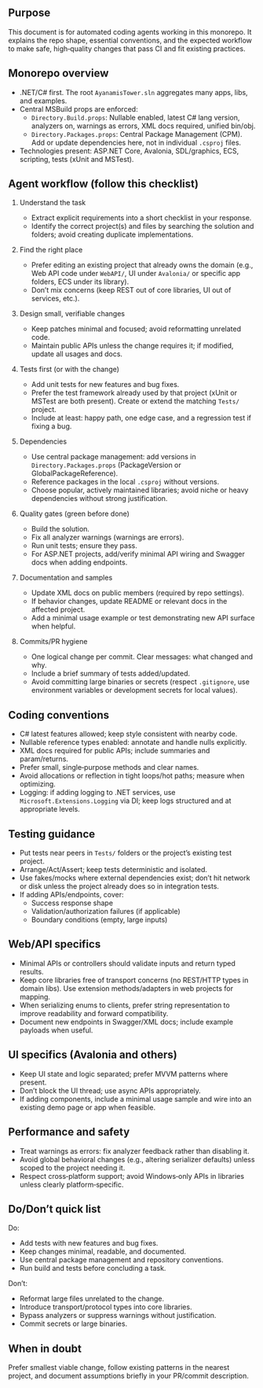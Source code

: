 ## Purpose

This document is for automated coding agents working in this monorepo. It explains the repo shape, essential conventions, and the expected workflow to make safe, high‑quality changes that pass CI and fit existing practices.

## Monorepo overview

-   .NET/C# first. The root `AyanamisTower.sln` aggregates many apps, libs, and examples.
-   Central MSBuild props are enforced:
    -   `Directory.Build.props`: Nullable enabled, latest C# lang version, analyzers on, warnings as errors, XML docs required, unified bin/obj.
    -   `Directory.Packages.props`: Central Package Management (CPM). Add or update dependencies here, not in individual `.csproj` files.
-   Technologies present: ASP.NET Core, Avalonia, SDL/graphics, ECS, scripting, tests (xUnit and MSTest).

## Agent workflow (follow this checklist)

1. Understand the task

    - Extract explicit requirements into a short checklist in your response.
    - Identify the correct project(s) and files by searching the solution and folders; avoid creating duplicate implementations.

2. Find the right place

    - Prefer editing an existing project that already owns the domain (e.g., Web API code under `WebAPI/`, UI under `Avalonia/` or specific app folders, ECS under its library).
    - Don’t mix concerns (keep REST out of core libraries, UI out of services, etc.).

3. Design small, verifiable changes

    - Keep patches minimal and focused; avoid reformatting unrelated code.
    - Maintain public APIs unless the change requires it; if modified, update all usages and docs.

4. Tests first (or with the change)

    - Add unit tests for new features and bug fixes.
    - Prefer the test framework already used by that project (xUnit or MSTest are both present). Create or extend the matching `Tests/` project.
    - Include at least: happy path, one edge case, and a regression test if fixing a bug.

5. Dependencies

    - Use central package management: add versions in `Directory.Packages.props` (PackageVersion or GlobalPackageReference).
    - Reference packages in the local `.csproj` without versions.
    - Choose popular, actively maintained libraries; avoid niche or heavy dependencies without strong justification.

6. Quality gates (green before done)

    - Build the solution.
    - Fix all analyzer warnings (warnings are errors).
    - Run unit tests; ensure they pass.
    - For ASP.NET projects, add/verify minimal API wiring and Swagger docs when adding endpoints.

7. Documentation and samples

    - Update XML docs on public members (required by repo settings).
    - If behavior changes, update README or relevant docs in the affected project.
    - Add a minimal usage example or test demonstrating new API surface when helpful.

8. Commits/PR hygiene
    - One logical change per commit. Clear messages: what changed and why.
    - Include a brief summary of tests added/updated.
    - Avoid committing large binaries or secrets (respect `.gitignore`, use environment variables or development secrets for local values).

## Coding conventions

-   C# latest features allowed; keep style consistent with nearby code.
-   Nullable reference types enabled: annotate and handle nulls explicitly.
-   XML docs required for public APIs; include summaries and param/returns.
-   Prefer small, single‑purpose methods and clear names.
-   Avoid allocations or reflection in tight loops/hot paths; measure when optimizing.
-   Logging: if adding logging to .NET services, use `Microsoft.Extensions.Logging` via DI; keep logs structured and at appropriate levels.

## Testing guidance

-   Put tests near peers in `Tests/` folders or the project’s existing test project.
-   Arrange/Act/Assert; keep tests deterministic and isolated.
-   Use fakes/mocks where external dependencies exist; don’t hit network or disk unless the project already does so in integration tests.
-   If adding APIs/endpoints, cover:
    -   Success response shape
    -   Validation/authorization failures (if applicable)
    -   Boundary conditions (empty, large inputs)

## Web/API specifics

-   Minimal APIs or controllers should validate inputs and return typed results.
-   Keep core libraries free of transport concerns (no REST/HTTP types in domain libs). Use extension methods/adapters in web projects for mapping.
-   When serializing enums to clients, prefer string representation to improve readability and forward compatibility.
-   Document new endpoints in Swagger/XML docs; include example payloads when useful.

## UI specifics (Avalonia and others)

-   Keep UI state and logic separated; prefer MVVM patterns where present.
-   Don’t block the UI thread; use async APIs appropriately.
-   If adding components, include a minimal usage sample and wire into an existing demo page or app when feasible.

## Performance and safety

-   Treat warnings as errors: fix analyzer feedback rather than disabling it.
-   Avoid global behavioral changes (e.g., altering serializer defaults) unless scoped to the project needing it.
-   Respect cross‑platform support; avoid Windows‑only APIs in libraries unless clearly platform‑specific.

## Do/Don’t quick list

Do:

-   Add tests with new features and bug fixes.
-   Keep changes minimal, readable, and documented.
-   Use central package management and repository conventions.
-   Run build and tests before concluding a task.

Don’t:

-   Reformat large files unrelated to the change.
-   Introduce transport/protocol types into core libraries.
-   Bypass analyzers or suppress warnings without justification.
-   Commit secrets or large binaries.

## When in doubt

Prefer smallest viable change, follow existing patterns in the nearest project, and document assumptions briefly in your PR/commit description.

